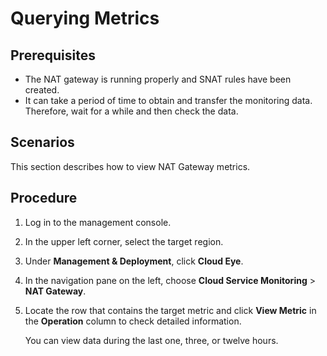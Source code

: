 # Querying Metrics<a name="nat_ces_0003"></a>

## **Prerequisites**<a name="en-us_topic_0027371530_section8439794224022"></a>

-   The NAT gateway is running properly and SNAT rules have been created.
-   It can take a period of time to obtain and transfer the monitoring data. Therefore, wait for a while and then check the data.

## Scenarios<a name="section53841197455"></a>

This section describes how to view NAT Gateway metrics.

## Procedure<a name="en-us_topic_0027371530_section44667294224513"></a>

1.  Log in to the management console.
2.  In the upper left corner, select the target region.
3.  Under  **Management & Deployment**, click  **Cloud Eye**.
4.  In the navigation pane on the left, choose  **Cloud Service Monitoring**  \>  **NAT Gateway**.
5.  Locate the row that contains the target metric and click  **View Metric**  in the  **Operation**  column to check detailed information.

    You can view data during the last one, three, or twelve hours.


